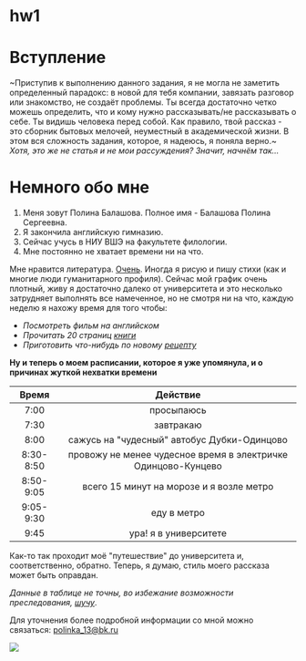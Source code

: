 # hw1
# Вступление

~Приступив к выполнению данного задания, я не могла не заметить определенный парадокс: в новой для тебя компании, завязать разговор или знакомство, не создаёт проблемы. Ты всегда достаточно четко можешь определить, что и кому нужно рассказывать/не рассказывать о себе. Ты видишь человека перед собой.
Как правило, твой рассказ - это сборник бытовых мелочей, неуместный в академической жизни. В этом вся сложность задания, которое, я надеюсь, я поняла верно.~ *Хотя, это же не статья и не мои рассуждения? Значит, начнём так...*
# Немного обо мне
1. Меня зовут Полина Балашова.
Полное имя - Балашова Полина Сергеевна. 
2. Я закончила английскую гимназию.
3. Сейчас учусь в НИУ ВШЭ на факультете филологии.
4. Мне постоянно не хватает времени ни на что. 

Мне нравится литература. [Очень](https://www.markdownguide.org "Я бы даже сказала, что мне нравится процесс погружения в мир книжных событий, процесс сопереживания героям и чувство легкой грусти, когда книга заканчивается"). Иногда я рисую и пишу стихи (как и многие люди гуманитарного профиля). Сейчас мой график очень плотный, живу я достаточно далеко от университета и это несколько затрудняет выполнять все намеченное, но не смотря ни на что, каждую неделю я нахожу время для того чтобы:
+ *Посмотреть фильм на английском*
+ *Прочитать 20 страниц [книги](https://www.markdownguide.org "которую читаю в этот период")*
+ *Приготовить что-нибудь по новому [рецепту](https://www.markdownguide.org "эксперименты в кулинарии, тоже одно из моих хобби")*

**Ну и теперь о моем расписании, которое я уже упомянула, и о причинах жуткой нехватки времени** 

**Время**|**Действие**
:---:|:---:
7:00|просыпаюсь
7:30|завтракаю
8:00|сажусь на "чудесный" автобус Дубки-Одинцово
8:30-8:50|провожу не менее чудесное время в электричке Одинцово-Кунцево
8:50-9:05|всего 15 минут на морозе и я возле метро
9:05-9:30|еду в метро
9:45|ура! я в университете

Как-то так проходит моё "путешествие" до университета и, соответственно, обратно. Теперь, я думаю, стиль моего рассказа может быть оправдан.

*Данные в таблице не точны, во избежание возможности преследования, [шучу](https://www.markdownguide.org "может быть")*.

Для уточнения более подробной информации со мной можно связаться:
polinka_13@bk.ru

![](http://www.k0t.ru/wp-content/uploads/2015/07/fdsf.png)
